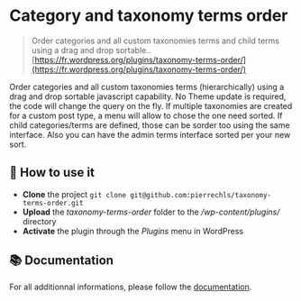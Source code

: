 # Category and taxonomy terms order

> Order categories and all custom taxonomies terms and child terms using a drag and drop sortable.. [https://fr.wordpress.org/plugins/taxonomy-terms-order/](https://fr.wordpress.org/plugins/taxonomy-terms-order/)

Order categories and all custom taxonomies terms (hierarchically) using a drag and drop sortable javascript capability. No Theme update is required, the code will change the query on the fly. If multiple taxonomies are created for a custom post type, a menu will allow to chose the one need sorted. If child categories/terms are defined, those can be sorder too using the same interface. Also you can have the admin terms interface sorted per your new sort. 

## 🔮 How to use it

- **Clone** the project `git clone git@github.com:pierrechls/taxonomy-terms-order.git`
- **Upload** the *taxonomy-terms-order* folder to the */wp-content/plugins/* directory
- **Activate** the plugin through the *Plugins* menu in WordPress

## 📚 Documentation

For all additionnal informations, please follow the  [documentation](https://fr.wordpress.org/plugins/taxonomy-terms-order/).